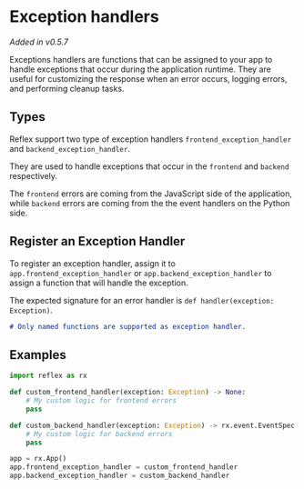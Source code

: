# Exception handlers

_Added in v0.5.7_

Exceptions handlers are functions that can be assigned to your app to handle exceptions that occur during the application runtime.
They are useful for customizing the response when an error occurs, logging errors, and performing cleanup tasks.

## Types

Reflex support two type of exception handlers `frontend_exception_handler` and `backend_exception_handler`.

They are used to handle exceptions that occur in the `frontend` and `backend` respectively.

The `frontend` errors are coming from the JavaScript side of the application, while `backend` errors are coming from the the event handlers on the Python side.

## Register an Exception Handler

To register an exception handler, assign it to `app.frontend_exception_handler` or `app.backend_exception_handler` to assign a function that will handle the exception.

The expected signature for an error handler is `def handler(exception: Exception)`.

```md alert warning
# Only named functions are supported as exception handler.
```

## Examples

```python
import reflex as rx

def custom_frontend_handler(exception: Exception) -> None:
    # My custom logic for frontend errors
    pass

def custom_backend_handler(exception: Exception) -> rx.event.EventSpec:
    # My custom logic for backend errors
    pass

app = rx.App()
app.frontend_exception_handler = custom_frontend_handler
app.backend_exception_handler = custom_backend_handler
```